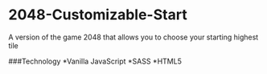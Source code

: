 # 2048-Customizable-Start

A version of the game 2048 that allows you to choose your starting highest tile

###Technology
*Vanilla JavaScript
*SASS
*HTML5

